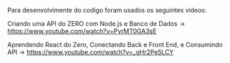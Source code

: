Para desenvolvimente do codigo foram usados os seguintes videos:

Criando uma API do ZERO com Node.js e Banco de Dados
->  https://www.youtube.com/watch?v=PyrMT0GA3sE

Aprendendo React do Zero, Conectando Back e Front End, e Consumindo API
->  https://www.youtube.com/watch?v=_gHr2Pe5LCY
